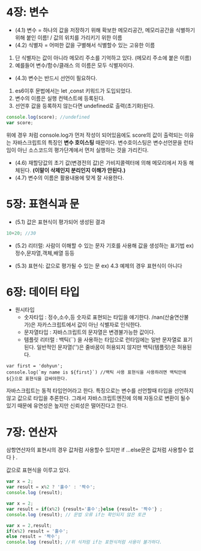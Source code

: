 
# 4장: 변수

 - (4.1) 변수 = 하나의 값을 저장하기 위해 확보한 메모리공간, 메모리공간을 식별하기 위해 붙인 이름! / 값의 위치를 가리키기 위한 이름
 - (4.2) 식별자 = 어떠한 값을 구별해서 식별할수 있는 고유한 이름
  1. 단 식별자는 값이 아니라 메모리 주소를 기억하고 있다. (메모리 주소에 붙은 이름)
  2. 예를들어 변수/함수/클래스 의 이름은 모두 식별자이다.
 - (4.3) 변수는 반드시 선언이 필요하다.
 1. es6이후 문법에서는 let ,const 키워드가 도입되었다. 
 2. 변수의 이름은 실행 컨텍스트에 등록된다. 
 3. 선언후 값을 등록하지 않는다면 undefined로 출력(초기화)된다.
```js
console.log(score); //undefined
var score;
```
위에 경우 처럼 console.log가 먼저 작성이 되어있음에도 score의 값이 출력되는 이유는 자바스크립트의 특징인 **변수 호이스팅** 때문이다.
변수호이스팅은 변수선언문을 런타임이 아닌 소스코드의 평가단계에서 먼저 실행하는 것을 가리킨다.

- (4.6) 재할당값의 초기 값(변경전의 값)은 가비지콜렉터에 의해 메모리에서 자동 해체된다.
**(이말이 삭제인지 분리인지 이해가 안된다.)**
- (4.7) 변수의 이름은 활용내용에 맞게 잘 사용한다.

# 5장: 표현식과 문

- (5.1) 값은 표현식이 평가되어 생성된 결과
```js
10+20; //30
```

- (5.2) 리터럴: 사람이 이해할 수 있는 문자 기호를 사용해 값을 생성하는 표기법
ex) 정수,문자열,객체,배열 등등

- (5.3) 표현식: 값으로 평가될 수 있는 문 ex) 4.3 예제의 경우 표현식이 아니다 

# 6장: 데이터 타입
- 원시타입 
  - 숫자타입 : 정수,소수,등 숫자로 표현되는 타입을 얘기한다. /nan(산술연산불가)은 자카스크립트에서 값이 아닌 식별자로 인식한다.
  - 문자열타입 : 자바스크립트의 문자열은 변경불가능한 값이다.
  - 템플릿 리터럴 : 백틱(``) 을 사용하는 타입으로 런타임에는 일반 문자열로 표기된다.
  일반적인 문자열('')은 줄바꿈이 허용되지 않지만 백틱(템플릿)은 허용된다.
  
```
var first = 'dohyun';
console.log(`my name is ${first}`) //백틱 사용 표현식을 사용하려면 백틱안에 ${}으로 표현식을 감싸야한다.
```

자바스크립트는 동적 타입언어라고 한다. 특징으로는 변수를 선언할때 타입을 선언하지 않고 값으로 타입을 추론한다.
그래서 자바스크립트엔진에 의해 자동으로 변환이 될수 있기 때문에 유연성은 높지만 신뢰성은 떨어진다고 한다.

# 7장: 연산자

삼항연산자의 표현시의 경우 값처럼 사용할수 있지만 if ...else문은 값처럼 사용할수 없다ㅏ.

값으로 표현식을 이루고 있다.
```js
var x = 2;
var result = x%2 ? '홀수' : '짝수';
console.log (result);
```

```js
var x = 2;
var result = if(x%2) {result='홀수';}else {result= '짝수'} ;
console.log (result); // 문법 오류 if는 확인되지 않은 토큰 
```
```js
var x = 2,result;
if(x%2) result = '홀수';
else result = '짝수';
console.log (result); //위 식처럼 if는 표현식처럼 사용이 불가하다. 
```